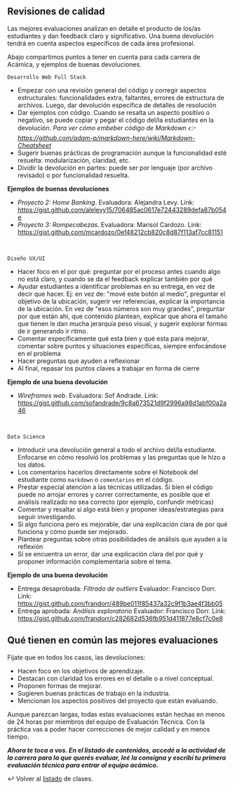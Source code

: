 ## Revisiones de calidad

Las mejores evaluaciones analizan en detalle el producto de los/as estudiantes y dan feedback claro y significativo. Una buena devolución tendrá en cuenta aspectos específicos de cada área profesional.

Abajo compartimos puntos a tener en cuenta para cada carrera de Acámica, y ejemplos de buenas devoluciones.

```
Desarrollo Web Full Stack
```
- Empezar con una revisión general del código y corregir aspectos estructurales: funcionalidades extra, faltantes, errores de estructura de archivos. Luego, dar devolución específica de detalles de resolución
- Dar ejemplos con código. Cuando se resalta un aspecto positivo o negativo, se puede copiar y pegar el código del/la estudiantes en la devolución. *Para ver cómo embeber código de Markdown :point_right: https://github.com/adam-p/markdown-here/wiki/Markdown-Cheatsheet*
- Sugerir buenas prácticas de programación aunque la funcionalidad esté resuelta: modularización, claridad, etc.
- Dividir la devolución en partes: puede ser por lenguaje (por archivo revisado) o  por funcionalidad resuelta.

**Ejemplos de buenas devoluciones**
- *Proyecto 2: Home Banking*. Evaluadora: Alejandra Levy. Link: https://gist.github.com/alelevy15/706485ac0617e72443289defa87b054e
- *Proyecto 3: Rompecabezas*. Evaluadora: Marisol Cardozo. Link: https://gist.github.com/mcardozo/0ef48212cb820c8d87f113af7cc81151
<br>

```
Diseño UX/UI
```
- Hacer foco en el por qué: preguntar por el proceso antes cuando algo no está claro, y cuando se da el feedback explicar también por qué
- Ayudar estudiantes a identificar problemas en su entrega, en vez de decir que hacer. Ej: en vez de: "mové este botón al medio", preguntar el objetivo de la ubicación, sugerir ver referencias, explicar la importancia de la ubicación. En vez de "esos números son muy grandes", preguntar por que están ahi, que contenido plantean, explicar que ahora el tamaño que tienen le dan mucha jerarquía peso visual, y sugerir explorar formas de ir generando ir ritmo.
- Comentar específicamente qué esta bien y qué esta para mejorar, comentar sobre puntos y situaciones especificas, siempre enfocándose en el problema
- Hacer preguntas que ayuden a reflexionar
- Al final, repasar los puntos claves a trabajar en forma de cierre

**Ejemplo de una buena devolución**
- *Wireframes web*. Evaluadora: Sof Andrade. Link: https://gist.github.com/sofandrade/9c8a673521d9f2996a98d1abf00a2a46
<br>

```
Data Science
```

- Introducir una devolución general a todo el archivo del/la estudiante. Enfocarse en cómo resolvió los problemas y las preguntas que le hizo a los datos.
- Los comentarios hacerlos directamente sobre el Notebook del estudiante como `markdown` o `comentarios` en el código.
- Prestar especial atención a las técnicas utilizadas. Si bien el código puede no arrojar errores y correr correctamente, es posible que el análisis realizado no sea correcto (por ejemplo, confundir métricas)
- Comentar y resaltar si algo está bien y proponer ideas/estrategias para seguir investigando.
- Si algo funciona pero es mejorable, dar una explicación clara de por qué funciona y cómo puede ser mejorado.
- Plantear preguntas sobre otras posibilidades de análisis que ayuden a la reflexión
- Si se encuentra un error, dar una explicación clara del por qué y proponer información complementaria sobre el tema.

**Ejemplo de una buena devolución**
- Entrega desaprobada: *Filtrado de outliers* Evaluador: Francisco Dorr. Link: https://gist.github.com/frandorr/489be011f85437a32c9f1b3ae4f3bb05
- Entrega aprobada: *Análisis exploratorio* Evaluador: Francisco Dorr. Link: https://gist.github.com/frandorr/c282682d536fb951d411877e8cf7c0e8

## Qué tienen en común las mejores evaluaciones

Fijate que en todos los casos, las devoluciones:

- Hacen foco en los objetivos de aprendizaje.
- Destacan con claridad los errores en el detalle o a nivel conceptual.
- Proponen formas de mejorar.
- Sugieren buenas prácticas de trabajo en la industria.
- Mencionan los aspectos positivos del proyecto que están evaluando.

Aunque parezcan largas, todas estas evaluaciones están hechas en menos de 24 horas por miembros del equipo de Evaluación Técnica. Con la práctica vas a poder hacer correcciones de mejor calidad y en menos tiempo.

***Ahora te toca a vos. En el listado de contenidos, accedé a la actividad de la carrera para la que querés evaluar, leé la consigna y escribí tu primera evaluación técnica para entrar al equipo acámico.***

:leftwards_arrow_with_hook: Volver al [listado][4] de clases.

[4]: https://github.com/acamica/formacion-evaluadores-tecnicos/blob/master/README.md
